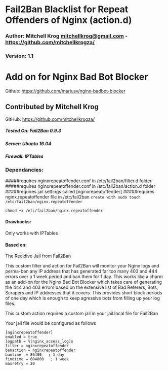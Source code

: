 # Fail2Ban Blacklist for Repeat Offenders of Nginx (action.d)

### Author: Mitchell Krog <mitchellkrog@gmail.com> - https://github.com/mitchellkrogza/
### Version: 1.1

# Add on for Nginx Bad Bot Blocker
Github: https://github.com/mariusv/nginx-badbot-blocker
## Contributed by Mitchell Krog
GitHub: https://github.com/mitchellkrogza/

##### Tested On: Fail2Ban 0.9.3
##### Server: Ubuntu 16.04
##### Firewall: IPTables

### Dependancies: 
#####requires nginxrepeatoffender.conf in /etc/fail2ban/filter.d folder
#####requires nginxrepeatoffender.conf in /etc/fail2ban/action.d folder
#####requires jail settings called [nginxrepeatoffender]
#####requires nginx.repeatoffender file in /etc/fail2ban
`create with sudo touch /etc/fail2ban/nginx.repeatoffender`

`chmod +x /etc/fail2ban/nginx.repeatoffender`

#### Drawbacks: 
Only works with IPTables


#### Based on: 
The Recidive Jail from Fail2Ban

This custom filter and action for Fail2Ban will monitor your Nginx logs and perma-ban
any IP address that has generated far too many 403 and 444 errors over a 1 week period
and ban them for 1 day. This works like a charm as an add-on for the Nginx Bad
Bot Blocker which takes care of generating the 444 and 403 errors based on the extensive
list of Bad Referers, Bots, Scrapers and IP addresses that it covers. This provides short
block periods of one day which is enough to keep agressive bots from filling up your log files.

This custom action requires a custom jail in your jail.local file for Fail2Ban

Your jail file would be configured as follows

```
[nginxrepeatoffender]
enabled = true
logpath = %(nginx_access_log)s
filter = nginxrepeatoffender
banaction = nginxrepeatoffender
bantime  = 86400   ; 1 day
findtime = 604800   ; 1 week
maxretry = 20
```

